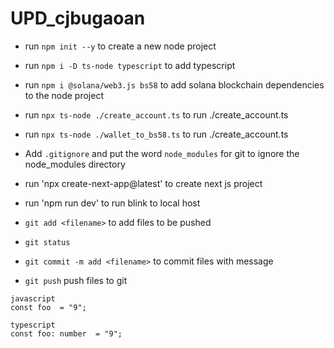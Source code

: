 # UPD_cjbugaoan

- run `npm init --y` to create a new node project
- run `npm i -D ts-node typescript` to add typescript
- run `npm i @solana/web3.js bs58` to add solana blockchain dependencies to the node project

- run `npx ts-node ./create_account.ts` to run ./create_account.ts
- run `npx ts-node ./wallet_to_bs58.ts` to run ./create_account.ts
- Add `.gitignore` and put the word `node_modules` for git to ignore the node_modules directory

- run 'npx create-next-app@latest' to create next js project
- run 'npm run dev' to run blink to local host

- `git add <filename>` to add files to be pushed
- `git status`
- `git commit -m add <filename>` to commit files with message
- `git push` push files to git

```
javascript
const foo  = "9";

typescript
const foo: number  = "9";

